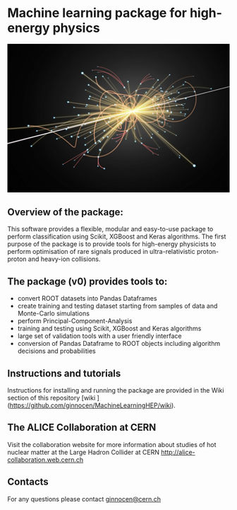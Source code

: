 Machine learning package for high-energy physics
==================
![Rough.js arc](LHCparticle.jpg)

## Overview of the package:
This software provides a flexible, modular and easy-to-use package to perform classification using Scikit, XGBoost and Keras algorithms. The first purpose of the package is to provide tools for high-energy physicists to perform optimisation of rare signals produced in ultra-relativistic proton-proton and heavy-ion collisions. 

## The package (v0) provides tools to:
- convert ROOT datasets into Pandas Dataframes
- create training and testing dataset starting from samples of data and Monte-Carlo simulations
- perform Principal-Component-Analysis
- training and testing using Scikit, XGBoost and Keras algorithms
- large set of validation tools with a user friendly interface
- conversion of Pandas Dataframe to ROOT objects including algorithm decisions and probabilities 

## Instructions and tutorials
Instructions for installing and running the package are provided in the Wiki section of this repository [wiki ] (https://github.com/ginnocen/MachineLearningHEP/wiki).

## The ALICE Collaboration at CERN
Visit the collaboration website for more information about studies of hot nuclear matter at the Large Hadron Collider at CERN
http://alice-collaboration.web.cern.ch

## Contacts 
For any questions please contact ginnocen@cern.ch
